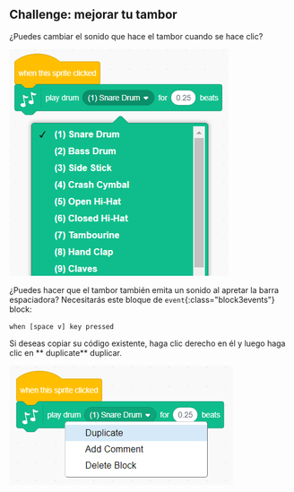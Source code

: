 ## Challenge: mejorar tu tambor

¿Puedes cambiar el sonido que hace el tambor cuando se hace clic?

![captura de pantalla](images/band-drum-sound.png)

¿Puedes hacer que el tambor también emita un sonido al apretar la barra espaciadora? Necesitarás este bloque de `event`{:class="block3events"} block:

```blocks3
when [space v] key pressed
```

Si deseas copiar su código existente, haga clic derecho en él y luego haga clic en ** duplicate** duplicar.

![captura de pantalla](images/band-duplicate-code.png)